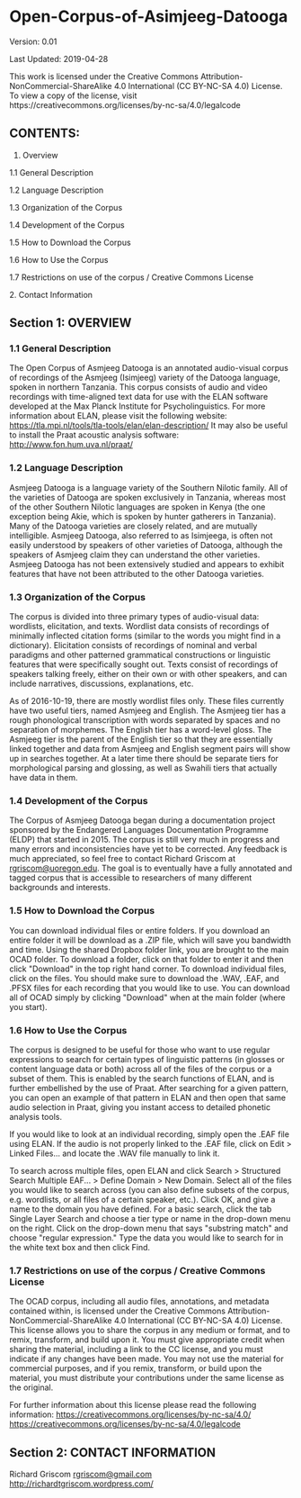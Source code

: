 # Open-Corpus-of-Asimjeeg-Datooga
Version: 0.01
<p>Last Updated: 2019-04-28
<p>This work is licensed under the Creative Commons Attribution-NonCommercial-ShareAlike 4.0 International (CC BY-NC-SA 4.0) License. To view a copy of the license, visit https://creativecommons.org/licenses/by-nc-sa/4.0/legalcode

## CONTENTS:
1. Overview
<p><t>1.1 General Description
<p>1.2 Language Description
<p>1.3 Organization of the Corpus
<p>1.4 Development of the Corpus
<p>1.5 How to Download the Corpus
<p>1.6 How to Use the Corpus
<p>1.7 Restrictions on use of the corpus / Creative Commons License
<p>2. Contact Information

	
## Section 1: OVERVIEW

### 1.1 General Description
The Open Corpus of Asmjeeg Datooga is an annotated audio-visual corpus of recordings of the Asmjeeg (Isimjeeg) variety of the Datooga language, spoken in northern Tanzania. This corpus consists of audio and video recordings with time-aligned text data for use with the ELAN software developed at the Max Planck Institute for Psycholinguistics. For more information about ELAN, please visit the following website: https://tla.mpi.nl/tools/tla-tools/elan/elan-description/
It may also be useful to install the Praat acoustic analysis software: http://www.fon.hum.uva.nl/praat/


### 1.2 Language Description
Asmjeeg Datooga is a language variety of the Southern Nilotic family. All of the varieties of Datooga are spoken exclusively in Tanzania, whereas most of the other Southern Nilotic languages are spoken in Kenya (the one exception being Akie, which is spoken by hunter gatherers in Tanzania). Many of the Datooga varieties are closely related, and are mutually intelligible. Asmjeeg Datooga, also referred to as Isimjeega, is often not easily understood by speakers of other varieties of Datooga, although the speakers of Asmjeeg claim they can understand the other varieties. Asmjeeg Datooga has not been extensively studied and appears to exhibit features that have not been attributed to the other Datooga varieties.  


### 1.3 Organization of the Corpus
The corpus is divided into three primary types of audio-visual data: wordlists, elicitation, and texts. Wordlist data consists of recordings of minimally inflected citation forms (similar to the words you might find in a dictionary). Elicitation consists of recordings of nominal and verbal paradigms and other patterned grammatical constructions or linguistic features that were specifically sought out. Texts consist of recordings of speakers talking freely, either on their own or with other speakers, and can include narratives, discussions, explanations, etc. 

As of 2016-10-19, there are mostly wordlist files only. These files currently have two useful tiers, named Asmjeeg and English. The Asmjeeg tier has a rough phonological transcription with words separated by spaces and no separation of morphemes. The English tier has a word-level gloss. The Asmjeeg tier is the parent of the English tier so that they are essentially linked together and data from Asmjeeg and English segment pairs will show up in searches together. At a later time there should be separate tiers for morphological parsing and glossing, as well as Swahili tiers that actually have data in them. 


### 1.4 Development of the Corpus
The Corpus of Asmjeeg Datooga began during a documentation project sponsored by the Endangered Languages Documentation Programme (ELDP) that started in 2015. The corpus is still very much in progress and many errors and inconsistencies have yet to be corrected. Any feedback is much appreciated, so feel free to contact Richard Griscom at rgriscom@uoregon.edu. The goal is to eventually have a fully annotated and tagged corpus that is accessible to researchers of many different backgrounds and interests. 


### 1.5 How to Download the Corpus
You can download individual files or entire folders. If you download an entire folder it will be download as a .ZIP file, which will save you bandwidth and time. Using the shared Dropbox folder link, you are brought to the main OCAD folder. To download a folder, click on that folder to enter it and then click "Download" in the top right hand corner. To download individual files, click on the files. You should make sure to download the .WAV, .EAF, and .PFSX files for each recording that you would like to use. You can download all of OCAD simply by clicking "Download" when at the main folder (where you start). 

### 1.6 How to Use the Corpus
The corpus is designed to be useful for those who want to use regular expressions to search for certain types of linguistic patterns (in glosses or content language data or both) across all of the files of the corpus or a subset of them. This is enabled by the search functions of ELAN, and is further embellished by the use of Praat. After searching for a given pattern, you can open an example of that pattern in ELAN and then open that same audio selection in Praat, giving you instant access to detailed phonetic analysis tools. 

If you would like to look at an individual recording, simply open the .EAF file using ELAN. If the audio is not properly linked to the .EAF file, click on Edit > Linked Files...  and locate the .WAV file manually to link it. 

To search across multiple files, open ELAN and click Search > Structured Search Multiple EAF... > Define Domain > New Domain. Select all of the files you would like to search across (you can also define subsets of the corpus, e.g. wordlists, or all files of a certain speaker, etc.). Click OK, and give a name to the domain you have defined. For a basic search, click the tab Single Layer Search and choose a tier type or name in the drop-down menu on the right. Click on the drop-down menu that says "substring match" and choose "regular expression." Type the data you would like to search for in the white text box and then click Find. 

### 1.7 Restrictions on use of the corpus / Creative Commons License
The OCAD corpus, including all audio files, annotations, and metadata contained within, is licensed under the Creative Commons Attribution-NonCommercial-ShareAlike 4.0 International (CC BY-NC-SA 4.0) License. This license allows you to share the corpus in any medium or format, and to remix, transform, and build upon it. You must give appropriate credit when sharing the material, including a link to the CC license, and you must indicate if any changes have been made. You may not use the material for commercial purposes, and if you remix, transform, or build upon the material, you must distribute your contributions under the same license as the original. 

For further information about this license please read the following information:
https://creativecommons.org/licenses/by-nc-sa/4.0/
https://creativecommons.org/licenses/by-nc-sa/4.0/legalcode


## Section 2: CONTACT INFORMATION

Richard Griscom
rgriscom@gmail.com
http://richardtgriscom.wordpress.com/






